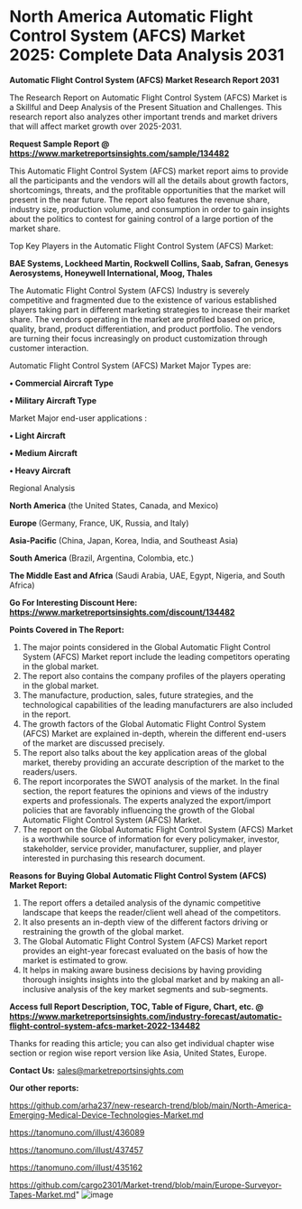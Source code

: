 # North America Automatic Flight Control System (AFCS) Market 2025: Complete Data Analysis 2031

<strong>Automatic Flight Control System (AFCS) Market Research Report 2031</strong>

The Research Report on Automatic Flight Control System (AFCS) Market is a Skillful and Deep Analysis of the Present Situation and Challenges. This research report also analyzes other important trends and market drivers that will affect market growth over 2025-2031.

<strong>Request Sample Report @ <a href=https://www.marketreportsinsights.com/sample/134482>https://www.marketreportsinsights.com/sample/134482</a></strong>

This Automatic Flight Control System (AFCS) market report aims to provide all the participants and the vendors will all the details about growth factors, shortcomings, threats, and the profitable opportunities that the market will present in the near future. The report also features the revenue share, industry size, production volume, and consumption in order to gain insights about the politics to contest for gaining control of a large portion of the market share.

Top Key Players in the Automatic Flight Control System (AFCS) Market:

<strong>BAE Systems, Lockheed Martin, Rockwell Collins, Saab, Safran, Genesys Aerosystems, Honeywell International, Moog, Thales</strong>

The Automatic Flight Control System (AFCS) Industry is severely competitive and fragmented due to the existence of various established players taking part in different marketing strategies to increase their market share. The vendors operating in the market are profiled based on price, quality, brand, product differentiation, and product portfolio. The vendors are turning their focus increasingly on product customization through customer interaction.

Automatic Flight Control System (AFCS) Market Major Types are:

<strong>• Commercial Aircraft Type

• Military Aircraft Type</strong>

Market Major end-user applications :

<strong>• Light Aircraft

• Medium Aircraft

• Heavy Aircraft</strong>

Regional Analysis

</u><strong><b>North America</b></strong> (the United States, Canada, and Mexico)

<strong><b>Europe </b></strong>(Germany, France, UK, Russia, and Italy)

<strong><b>Asia-Pacific</b></strong> (China, Japan, Korea, India, and Southeast Asia)

<strong><b>South America</b></strong> (Brazil, Argentina, Colombia, etc.)

<strong><b>The Middle East and Africa</b></strong> (Saudi Arabia, UAE, Egypt, Nigeria, and South Africa)

<strong>Go For Interesting Discount Here: <a href=https://www.marketreportsinsights.com/discount/134482>https://www.marketreportsinsights.com/discount/134482</a></strong>

<strong>Points Covered in The Report:</strong>
<ol>
  <li>The major points considered in the Global Automatic Flight Control System (AFCS) Market report include the leading competitors operating in the global market.</li>
  <li>The report also contains the company profiles of the players operating in the global market.</li>
  <li>The manufacture, production, sales, future strategies, and the technological capabilities of the leading manufacturers are also included in the report.</li>
  <li>The growth factors of the Global Automatic Flight Control System (AFCS) Market are explained in-depth, wherein the different end-users of the market are discussed precisely.</li>
  <li>The report also talks about the key application areas of the global market, thereby providing an accurate description of the market to the readers/users.</li>
  <li>The report incorporates the SWOT analysis of the market. In the final section, the report features the opinions and views of the industry experts and professionals. The experts analyzed the export/import policies that are favorably influencing the growth of the Global Automatic Flight Control System (AFCS) Market.</li>
  <li>The report on the Global Automatic Flight Control System (AFCS) Market is a worthwhile source of information for every policymaker, investor, stakeholder, service provider, manufacturer, supplier, and player interested in purchasing this research document.</li>
</ol>
<strong>Reasons for Buying Global Automatic Flight Control System (AFCS) Market Report:</strong>

<ol>
  <li>The report offers a detailed analysis of the dynamic competitive landscape that keeps the reader/client well ahead of the competitors.</li>
  <li>It also presents an in-depth view of the different factors driving or restraining the growth of the global market.</li>
  <li>The Global Automatic Flight Control System (AFCS) Market report provides an eight-year forecast evaluated on the basis of how the market is estimated to grow.</li>
  <li>It helps in making aware business decisions by having providing thorough insights insights into the global market and by making an all-inclusive analysis of the key market segments and sub-segments.</li>
</ol>
<strong>Access full Report Description, TOC, Table of Figure, Chart, etc. @ <a href=https://www.marketreportsinsights.com/industry-forecast/automatic-flight-control-system-afcs-market-2022-134482>https://www.marketreportsinsights.com/industry-forecast/automatic-flight-control-system-afcs-market-2022-134482</a></strong>


Thanks for reading this article; you can also get individual chapter wise section or region wise report version like Asia, United States, Europe.

<strong>Contact Us:</strong>
sales@marketreportsinsights.com

<strong>Our other reports:</strong>

<a href=https://github.com/arha237/new-research-trend/blob/main/North-America-Emerging-Medical-Device-Technologies-Market.md>https://github.com/arha237/new-research-trend/blob/main/North-America-Emerging-Medical-Device-Technologies-Market.md</a>

<a href=https://tanomuno.com/illust/436089>https://tanomuno.com/illust/436089</a>

<a href=https://tanomuno.com/illust/437457>https://tanomuno.com/illust/437457</a>

<a href=https://tanomuno.com/illust/435162>https://tanomuno.com/illust/435162</a>

<a href=https://github.com/cargo2301/Market-trend/blob/main/Europe-Surveyor-Tapes-Market.md>https://github.com/cargo2301/Market-trend/blob/main/Europe-Surveyor-Tapes-Market.md</a>"
![image](https://github.com/user-attachments/assets/35f960ed-c7b8-40ee-94fa-a0aaa95b5c6d)
